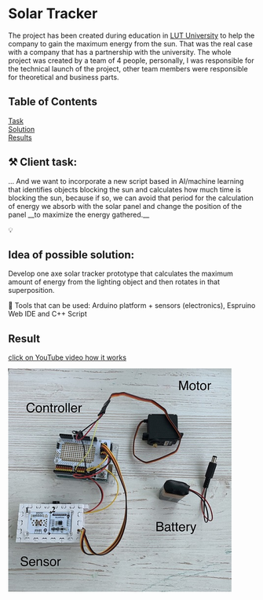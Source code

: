 # Solar Tracker
The project has been created during education in [LUT University](https://www.lut.fi/ "LUT") to help the company to gain the maximum energy from the sun. That was the real case with a company that has a partnership with the university. The whole project was created by a team of 4 people, personally, I was responsible for the technical launch of the project, other team members were responsible for theoretical and business parts. 

## Table of Contents  
[Task](#Task)  
[Solution](#Solution)  
[Results](#Results)  

## ⚒️ Client task:
<a name="Task"/>
... And we want to incorporate a new script based in AI/machine learning that identifies objects blocking the sun and calculates how much time is blocking the sun, because if so, we can avoid that period for the calculation of energy we absorb with the solar panel and change the position of the panel __to maximize the energy gathered.__

💡 
## Idea of possible solution:
<a name="Solution"/>
Develop one axe solar tracker prototype that calculates the maximum amount of energy from the lighting object and then rotates in that superposition.

🧰
Tools that can be used:
Arduino platform + sensors (electronics), Espruino Web IDE and C++ Script

## Result
<a name="Results"/>

[click on YouTube video how it works](https://youtu.be/QEnpQpWs0Wg "Solar Tracker")


![](images/Device.jpg)

 
